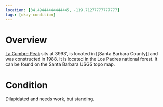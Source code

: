 ```yaml
---
location: [34.49444444444445, -119.71277777777777]
tags: [okay-condition]
---
```


# Overview

[La Cumbre Peak](http://www.peakbagging.com/CALookoutPhotos/LaCumbre.html) sits at 3993', is located in [[Santa Barbara County]] and was constructed in 1988. It is located in the Los Padres national forest. It can be found on the Santa Barbara USGS topo map.

# Condition

Dilapidated and needs work, but standing.